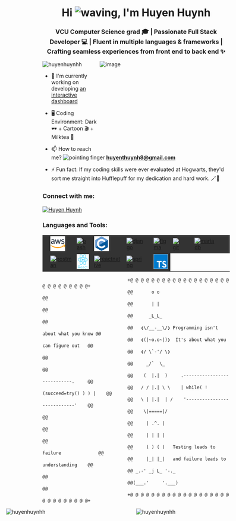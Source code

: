 <h1 align="center">Hi <img width="30" alt="waving" src="https://media.tenor.com/e3GqicbfhMYAAAAi/get-greeting-get-greetings.gif">, I'm Huyen Huynh</h1>
<h3 align="center">VCU Computer Science grad 🎓 | Passionate Full Stack Developer 💻 | Fluent in multiple languages & frameworks | Crafting seamless experiences from front end to back end ✨</h3>

<img align="right" width="350" height="250" alt="image" src="https://cdn.dribbble.com/userupload/9530966/file/original-f6a6c5df77049ad5d1786ceb9835a042.jpg?resize=2048x1300">

<p align="left"> <img src="https://komarev.com/ghpvc/?username=huyenhuynhh&label=Profile%20views&color=0e75b6&style=flat" alt="huyenhuynhh" /> </p>

- 🔭 I'm currently working on developing [an interactive dashboard](https://github.com/vcu-ssg/ssg-quarto-soc-analysis) 

- 🖥️ Coding Environment: Dark 🕶️ + Cartoon 🎬 + Milktea 🧋

- 📫 How to reach me? <img width="30" alt="pointing finger" src="https://media.tenor.com/DloYoakaD_UAAAAi/backhand-index-pointing-right-joypixels.gif">  **huyenthuynh8@gmail.com**

- ⚡ Fun fact: If my coding skills were ever evaluated at Hogwarts, they'd sort me straight into Hufflepuff for my dedication and hard work. 🪄🦡

<h3 align="left">Connect with me:</h3>
<p align="left">
<a href="https://www.linkedin.com/in/huyenthuynh8/" target="_blank">
    <img align="center" src="https://raw.githubusercontent.com/rahuldkjain/github-profile-readme-generator/master/src/images/icons/Social/linked-in-alt.svg" alt="Huyen Huynh" height="30" width="40" />
</a>


<h3 align="left">Languages and Tools:</h3>
<table>
<tr bgcolor="#333333">
    <td><a href="https://developer.android.com" target="_blank" rel="noreferrer"> <img src="https://raw.githubusercontent.com/devicons/devicon/master/icons/android/android-original-wordmark.svg" alt="android" width="40" height="40"/> </a></td>
    <td><a href="https://aws.amazon.com" target="_blank" rel="noreferrer"> <img src="https://raw.githubusercontent.com/devicons/devicon/master/icons/amazonwebservices/amazonwebservices-original-wordmark.svg" alt="aws" width="40" height="40"/> </a></td>
    <td><a href="https://www.gnu.org/software/bash/" target="_blank" rel="noreferrer"> <img src="https://www.vectorlogo.zone/logos/gnu_bash/gnu_bash-icon.svg" alt="bash" width="40" height="40"/> </a></td>
    <td><a href="https://www.cprogramming.com/" target="_blank" rel="noreferrer"> <img src="https://raw.githubusercontent.com/devicons/devicon/master/icons/c/c-original.svg" alt="c" width="40" height="40"/> </a></td>
    <td><a href="https://www.djangoproject.com/" target="_blank" rel="noreferrer"> <img src="https://cdn.worldvectorlogo.com/logos/django.svg" alt="django" width="40" height="40"/> </a></td>
    <td><a href="https://www.docker.com/" target="_blank" rel="noreferrer"> <img src="https://raw.githubusercontent.com/devicons/devicon/master/icons/docker/docker-original-wordmark.svg" alt="docker" width="40" height="40"/> </a></td>
    <td><a href="https://www.figma.com/" target="_blank" rel="noreferrer"> <img src="https://www.vectorlogo.zone/logos/figma/figma-icon.svg" alt="figma" width="40" height="40"/> </a></td>
    <td><a href="https://git-scm.com/" target="_blank" rel="noreferrer"> <img src="https://www.vectorlogo.zone/logos/git-scm/git-scm-icon.svg" alt="git" width="40" height="40"/> </a></td>
    <td><a href="https://www.java.com" target="_blank" rel="noreferrer"> <img src="https://raw.githubusercontent.com/devicons/devicon/master/icons/java/java-original.svg" alt="java" width="40" height="40"/> </a></td>
    <td><a href="https://developer.mozilla.org/en-US/docs/Web/JavaScript" target="_blank" rel="noreferrer"> <img src="https://raw.githubusercontent.com/devicons/devicon/master/icons/javascript/javascript-original.svg" alt="javascript" width="40" height="40"/> </a></td>
    <td><a href="https://mariadb.org/" target="_blank" rel="noreferrer"> <img src="https://www.vectorlogo.zone/logos/mariadb/mariadb-icon.svg" alt="mariadb" width="40" height="40"/> </a></td>
    <td><a href="https://www.mongodb.com/" target="_blank" rel="noreferrer"> <img src="https://raw.githubusercontent.com/devicons/devicon/master/icons/mongodb/mongodb-original-wordmark.svg" alt="mongodb" width="40" height="40"/> </a></td>
    <td><a href="https://www.mysql.com/" target="_blank" rel="noreferrer"> <img src="https://raw.githubusercontent.com/devicons/devicon/master/icons/mysql/mysql-original-wordmark.svg" alt="mysql" width="40" height="40"/> </a></td>
    <td><a href="https://nodejs.org" target="_blank" rel="noreferrer"> <img src="https://raw.githubusercontent.com/devicons/devicon/master/icons/nodejs/nodejs-original-wordmark.svg" alt="nodejs" width="40" height="40"/> </a></td>
    <td><a href="https://www.oracle.com/" target="_blank" rel="noreferrer"> <img src="https://raw.githubusercontent.com/devicons/devicon/master/icons/oracle/oracle-original.svg" alt="oracle" width="40" height="40"/> </a></td>
<tr bgcolor="#333333">
    <td><a href="https://www.php.net" target="_blank" rel="noreferrer"> <img src="https://raw.githubusercontent.com/devicons/devicon/master/icons/php/php-original.svg" alt="php" width="40" height="40"/> </a></td>
    <td><a href="https://postman.com" target="_blank" rel="noreferrer"> <img src="https://www.vectorlogo.zone/logos/getpostman/getpostman-icon.svg" alt="postman" width="40" height="40"/> </a></td>
    <td><a href="https://reactjs.org/" target="_blank" rel="noreferrer"> <img src="https://raw.githubusercontent.com/devicons/devicon/master/icons/react/react-original-wordmark.svg" alt="react" width="40" height="40"/> </a></td>
    <td><a href="https://reactnative.dev/" target="_blank" rel="noreferrer"> <img src="https://reactnative.dev/img/header_logo.svg" alt="reactnative" width="40" height="40"/> </a></td>
    <td><a href="https://spring.io/" target="_blank" rel="noreferrer"> <img src="https://www.vectorlogo.zone/logos/springio/springio-icon.svg" alt="spring" width="40" height="40"/> </a></td>
    <td><a href="https://developer.apple.com/swift/" target="_blank" rel="noreferrer"> <img src="https://raw.githubusercontent.com/devicons/devicon/master/icons/swift/swift-original.svg" alt="swift" width="40" height="40"/> </a></td>
    <td><a href="https://www.typescriptlang.org/" target="_blank" rel="noreferrer"> <img src="https://raw.githubusercontent.com/devicons/devicon/master/icons/typescript/typescript-original.svg" alt="typescript" width="40" height="40"/> </a></td>
</tr>
</table>
                                    
                                    
                                    +@ @ @ @ @ @ @ @ @ @ @ @ @ @ @ @ @ @ @ @ @ @ @ @ @ @ @ @+
                                    @@       o o                                           @@
                                    @@       | |                                           @@
                                    @@      _L_L_                                          @@
                                    @@   ❮\/__-__\/❯ Programming isn't about what you know @@
                                    @@   ❮(|~o.o~|)❯  It's about what you can figure out   @@
                                    @@   ❮/ \`-'/ \❯                                       @@
                                    @@     _/`  \_                                         @@
                                    @@    (  |.|  )     .----------------------------.     @@
                                    @@   / / |.| \ \    | while( ! (succeed=try() ) ) |    @@
                                    @@   \ | |.|  | /    '----------------------------'    @@
                                    @@    \|=====|/                                        @@
                                    @@     | .^. |                                         @@
                                    @@     | | | |                                         @@
                                    @@     ( ) ( )   Testing leads to failure              @@
                                    @@     |_| |_|   and failure leads to understanding    @@
                                    @@ _.-' _j L_ '-._                                     @@
                                    @@(___.'     '.___)                                    @@
                                    +@ @ @ @ @ @ @ @ @ @ @ @ @ @ @ @ @ @ @ @ @ @ @ @ @ @ @ @+
                                

<div style="display: flex; justify-content: center; align-items: center; flex-direction: row; width: 100%;">
  <div style="margin: auto; display: flex; flex-direction: row; justify-content: center; align-items: center;">
    <img src="https://github-readme-stats.vercel.app/api/top-langs?username=huyenhuynhh&show_icons=true&locale=en&layout=compact" alt="huyenhuynhh" width="350" height="200"/>
    <img src="https://github-readme-streak-stats.herokuapp.com/?user=huyenhuynhh&" alt="huyenhuynhh" width="350" height="200"/>
  </div>
</div>
